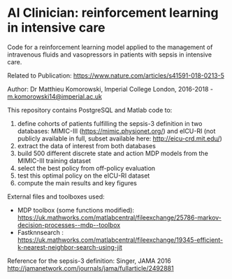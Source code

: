 # AI Clinician: reinforcement learning in intensive care


Code for a reinforcement learning model applied to the management of intravenous fluids and vasopressors in patients with sepsis in intensive care.

Related to Publication: https://www.nature.com/articles/s41591-018-0213-5

Author: Dr Matthieu Komorowski, Imperial College London, 2016-2018 - m.komorowski14@imperial.ac.uk


This repository contains PostgreSQL and Matlab code to:

1.	define cohorts of patients fulfilling the sepsis-3 definition in two databases: MIMIC-III (https://mimic.physionet.org/) and eICU-RI (not publicly available in full, subset available here: http://eicu-crd.mit.edu/)
2.	extract the data of interest from both databases
3.	build 500 different discrete state and action MDP models from the MIMIC-III training dataset
4.	select the best policy from off-policy evaluation
5.	test this optimal policy on the eICU-RI dataset
6.	compute the main results and key figures

External files and toolboxes used:

- MDP toolbox (some functions modified):  https://uk.mathworks.com/matlabcentral/fileexchange/25786-markov-decision-processes--mdp--toolbox
- Fastknnsearch : https://uk.mathworks.com/matlabcentral/fileexchange/19345-efficient-k-nearest-neighbor-search-using-jit

Reference for the sepsis-3 definition: Singer, JAMA 2016 http://jamanetwork.com/journals/jama/fullarticle/2492881
